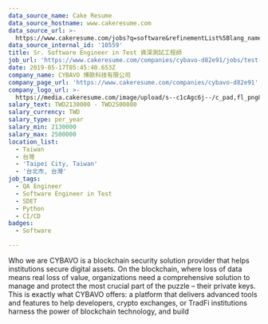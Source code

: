 ```yaml
---
data_source_name: Cake Resume
data_source_hostname: www.cakeresume.com
data_source_url: >-
  https://www.cakeresume.com/jobs?q=software&refinementList%5Blang_name%5D%5B0%5D=English&refinementList%5Bsalary_type%5D=per_year&range%5Bsalary_range%5D%5Bmin%5D=1000000&page=2
data_source_internal_id: '10559'
title: Sr. Software Engineer in Test 資深測試工程師
job_url: 'https://www.cakeresume.com/companies/cybavo-d82e91/jobs/test-engineer-3b071e'
date: 2019-05-17T05:45:40.653Z
company_name: CYBAVO 博歐科技有限公司
company_page_url: 'https://www.cakeresume.com/companies/cybavo-d82e91'
company_logo_url: >-
  https://media.cakeresume.com/image/upload/s--c1cAgc6j--/c_pad,fl_png8,h_200,w_200/v1640145205/kbe3vxfxlt7nzzncem70.png
salary_text: TWD2130000 - TWD2500000
salary_currency: TWD
salary_type: per_year
salary_min: 2130000
salary_max: 2500000
location_list:
  - Taiwan
  - 台灣
  - 'Taipei City, Taiwan'
  - '台北市, 台灣'
job_tags:
  - QA Engineer
  - Software Engineer in Test
  - SDET
  - Python
  - CI/CD
badges:
  - Software

---
```


Who we are CYBAVO is a blockchain security solution provider that helps institutions secure digital assets. On the blockchain, where loss of data means real loss of value, organizations need a comprehensive solution to manage and protect the most crucial part of the puzzle – their private keys. This is exactly what CYBAVO offers: a platform that delivers advanced tools and features to help developers, crypto exchanges, or TradFi institutions harness the power of blockchain technology, and build 